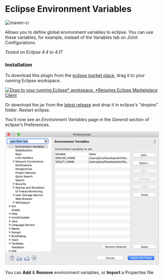 # Eclipse Environment Variables

![maven-ci](https://github.com/JorisAerts/Eclipse-Environment-Variables/workflows/maven-ci/badge.svg) 

Allows you to define global environment variables to eclipse. You can use these variables, for example, instead of the Variables tab on JUnit Configurations.

_Tested on Eclipse 4.4 to 4.17_


### Installation
To download this plugin from the [eclipse market place](https://marketplace.eclipse.org/content/environment-variables-preference-page/external_link), drag it to your running Eclipse workspace.

[![Drag to your running Eclipse* workspace. *Requires Eclipse Marketplace Client](https://marketplace.eclipse.org/sites/all/themes/solstice/public/images/marketplace/btn-install.svg)](http://marketplace.eclipse.org/marketplace-client-intro?mpc_install=4492195 "Drag to your running Eclipse* workspace. *Requires Eclipse Marketplace Client")

Or download the jar from the [latest release](https://github.com/JorisAerts/Eclipse-Environment-Variables/releases/latest) and drop it in eclipse's "dropins" folder. Restart eclipse.

You'll now see an _Environment Variables_ page in the _General_ section of eclipse's Preferences.

![alt text](https://raw.githubusercontent.com/JorisAerts/Eclipse-Environment-Variables/gh-pages/images/PreferencePage-v0.1.0.png "Preference Page")

You can **Add** & **Remove** environment variables, or **Import** a Properties file.
